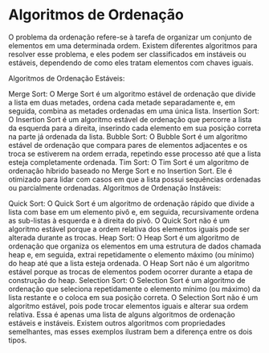 <h1>Algoritmos de Ordenação</h1>

O problema da ordenação refere-se à tarefa de organizar um conjunto de elementos em uma determinada ordem. Existem diferentes algoritmos para resolver esse problema, e eles podem ser classificados em instáveis ou estáveis, dependendo de como eles tratam elementos com chaves iguais.

Algoritmos de Ordenação Estáveis:

Merge Sort: O Merge Sort é um algoritmo estável de ordenação que divide a lista em duas metades, ordena cada metade separadamente e, em seguida, combina as metades ordenadas em uma única lista.
Insertion Sort: O Insertion Sort é um algoritmo estável de ordenação que percorre a lista da esquerda para a direita, inserindo cada elemento em sua posição correta na parte já ordenada da lista.
Bubble Sort: O Bubble Sort é um algoritmo estável de ordenação que compara pares de elementos adjacentes e os troca se estiverem na ordem errada, repetindo esse processo até que a lista esteja completamente ordenada.
Tim Sort: O Tim Sort é um algoritmo de ordenação híbrido baseado no Merge Sort e no Insertion Sort. Ele é otimizado para lidar com casos em que a lista possui sequências ordenadas ou parcialmente ordenadas.
Algoritmos de Ordenação Instáveis:

Quick Sort: O Quick Sort é um algoritmo de ordenação rápido que divide a lista com base em um elemento pivô e, em seguida, recursivamente ordena as sub-listas à esquerda e à direita do pivô. O Quick Sort não é um algoritmo estável porque a ordem relativa dos elementos iguais pode ser alterada durante as trocas.
Heap Sort: O Heap Sort é um algoritmo de ordenação que organiza os elementos em uma estrutura de dados chamada heap e, em seguida, extrai repetidamente o elemento máximo (ou mínimo) do heap até que a lista esteja ordenada. O Heap Sort não é um algoritmo estável porque as trocas de elementos podem ocorrer durante a etapa de construção do heap.
Selection Sort: O Selection Sort é um algoritmo de ordenação que seleciona repetidamente o elemento mínimo (ou máximo) da lista restante e o coloca em sua posição correta. O Selection Sort não é um algoritmo estável, pois pode trocar elementos iguais e alterar sua ordem relativa.
Essa é apenas uma lista de alguns algoritmos de ordenação estáveis e instáveis. Existem outros algoritmos com propriedades semelhantes, mas esses exemplos ilustram bem a diferença entre os dois tipos.

